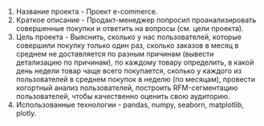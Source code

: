 1. Название проекта - Проект e-commerce.
2. Краткое описание - Продакт-менеджер попросил проанализировать совершенные покупки и ответить на вопросы (см. цели проекта).
3. Цель проекта - Выяснить, сколько у нас пользователей, которые совершили покупку только один раз, сколько заказов в месяц в среднем не доставляется по разным причинам (вывести детализацию по причинам), по каждому товару определить, в какой день недели товар чаще всего покупается, сколько у каждого из пользователей в среднем покупок в неделю (по месяцам), провести когортный анализ пользователей, построить RFM-сегментацию пользователей, чтобы качественно оценить свою аудиторию.
4. Использованные технологии - pandas, numpy, seaborn, matplotlib, plotly.